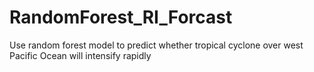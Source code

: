 # RandomForest_RI_Forcast
Use random forest model to predict whether tropical cyclone over west Pacific Ocean will intensify rapidly
